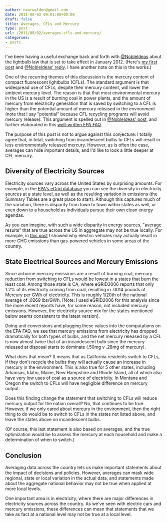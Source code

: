 ```yaml
---
author: nearwalden@gmail.com
date: 2011-08-02 09:01:08+00:00
draft: false
title: Averages, CFLs and Mercury
type: post
url: /2011/08/02/averages-cfls-and-mercury/
categories:
- posts
---
```


I've been having a useful exchange back and forth with [@NobleIdeas](http://twitter.com/#!/nobleideas) about the lightbulb law that is set to take effect in January 2012. (Here's [my first post](http://nearwalden.com/blog/2011/07/why-i-oppose-the-lightbulb-law/) and [@NobleIdeas' reply](http://ht.ly/5HoAC). I have another note on this in the works.)





One of the recurring themes of this discussion is the mercury content of compact fluorescent lightbulbs (CFLs). The standard argument is that widespread use of CFLs, despite their mercury content, will lower the ambient mercury level. The reason is that that most environmental mercury in the US is a result of burning coal in power plants, and the amount of mercury from electricity generation that is saved by switching to a CFL is higher than the potential amount of mercury released in the environment (note that I say "potential" because CFL recycling programs will avoid mercury release).  This argument is spelled out in [@NobleIdeas' post](http://ht.ly/5HoAC), and further elaborated in this [well-written EPA FAQ](http://www.energystar.gov/ia/partners/promotions/change_light/downloads/Fact_Sheet_Mercury.pdf).





The purpose of this post is not to argue against this conjecture:  I totally agree that, in total, switching from incandescent bulbs to CFLs will result in less environmentally released mercury.  However, as is often the case, averages can hide important details, and I'd like to look a little deeper at CFL mercury.





## Diversity of Electricity Sources





Electricity sources vary across the United States by surprising amounts. For example, in the [EPA's eGrid database](http://www.epa.gov/cleanenergy/energy-resources/egrid/index.html) you can see the diversity in electricity sources at a state level, as well as the resulting variation in emissions (the Summary Tables are a great place to start). Although this captures much of the variation, there is disparity from town to town within states as well, or even down to a household as individuals pursue their own clean energy agendas.





As you can imagine, with such a wide disparity in energy sources, "average results" that are true across the US in aggregate may not be true locally.  For example, in [this post](http://nearwalden.com/blog/2010/06/electric-cars-headway-but-improvements-needed/) I showed why electric vehicles may actually result in more GHG emissions than gas-powered vehicles in some areas of the country.





## State Electrical Sources and Mercury Emissions





Since airborne mercury emissions are a result of burning coal, mercury reduction from switching to CFLs would be lowest in a states that burn the least coal. Among those state is CA, where eGRID2006 reports that only 1.2% of its electricity coming from coal, resulting in .0014 pounds of Mercury per GWh of electricity. This is roughly 1/20th of the national average of .0269 lbs/GWh.  [Note: I used eGRID2006 for this analysis since the more recent reports have, for some reason, not included mercury emissions. However, the electricity source mix for the states mentioned below seems consistent to the latest version].





Doing unit conversions and plugging these values into the computations on the EPA FAQ, we see that mercury emissions from electricity has dropped dramatically for both types of bulbs, and the net mercury released by a CFL is now almost twice that of an incandescent bulb since the mercury released at disposal starts to dominate (.50mg v .28mg of mercury).





What does that mean?  It means that as California residents switch to CFLs, if they don't recycle the bulbs they will actually cause an increase in mercury in the environment. This is also true for 5 other states, including Arkansas, Idaho, Maine, New Hampshire and Rhode Island, all of which also have very low uses of coal as a source of electricity.  In Montana and Oregon the switch to CFLs will have negligible difference on mercury output.





Does this finding change the statement that switching to CFLs will reduce mercury output for the nation overall?  No, that continues to be true.  However, if we only cared about mercury in the environment, then the right thing to do would be to switch to CFLs in the states not listed above, and leave the states above on incandescent bulbs.





(Of course, this last statement is also based on averages, and the true optimization would be to assess the mercury at each household and make a determination of when to switch.)





## Conclusion





Averaging data across the country lets us make important statements about the impact of decisions and policies.  However, averages can mask wide regional, state or local variation in the actual data, and statements made about the aggregate national behavior may not be true when applied at more local levels.





One important area is in electricity, where there are major differences in electricity sources across the country.  As we've seen with electric cars and mercury emissions, these differences can mean that statements that we take as fact at a national level may not be true at a local level.




